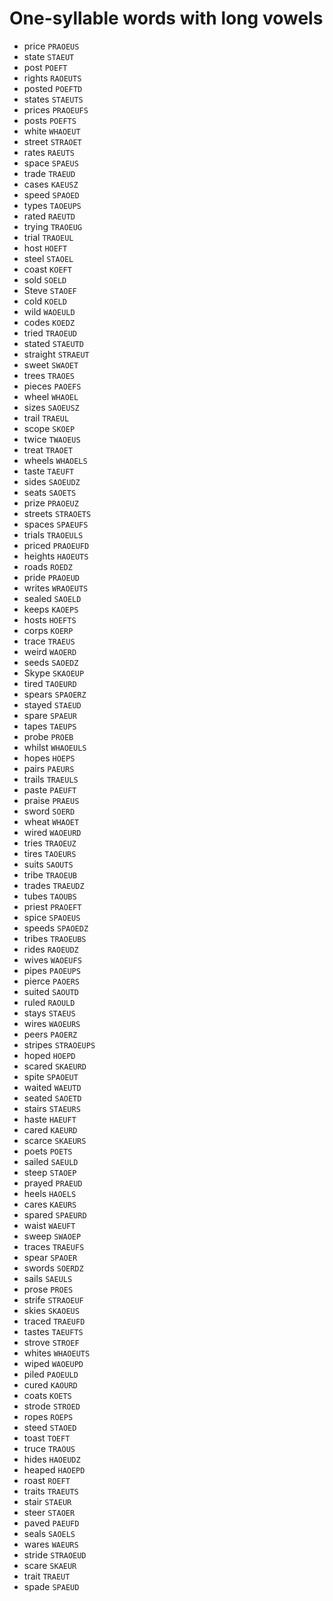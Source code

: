 # One-syllable words with long vowels

* price `PRAOEUS`
* state `STAEUT`
* post `POEFT`
* rights `RAOEUTS`
* posted `POEFTD`
* states `STAEUTS`
* prices `PRAOEUFS`
* posts `POEFTS`
* white `WHAOEUT`
* street `STRAOET`
* rates `RAEUTS`
* space `SPAEUS`
* trade `TRAEUD`
* cases `KAEUSZ`
* speed `SPAOED`
* types `TAOEUPS`
* rated `RAEUTD`
* trying `TRAOEUG`
* trial `TRAOEUL`
* host `HOEFT`
* steel `STAOEL`
* coast `KOEFT`
* sold `SOELD`
* Steve `STAOEF`
* cold `KOELD`
* wild `WAOEULD`
* codes `KOEDZ`
* tried `TRAOEUD`
* stated `STAEUTD`
* straight `STRAEUT`
* sweet `SWAOET`
* trees `TRAOES`
* pieces `PAOEFS`
* wheel `WHAOEL`
* sizes `SAOEUSZ`
* trail `TRAEUL`
* scope `SKOEP`
* twice `TWAOEUS`
* treat `TRAOET`
* wheels `WHAOELS`
* taste `TAEUFT`
* sides `SAOEUDZ`
* seats `SAOETS`
* prize `PRAOEUZ`
* streets `STRAOETS`
* spaces `SPAEUFS`
* trials `TRAOEULS`
* priced `PRAOEUFD`
* heights `HAOEUTS`
* roads `ROEDZ`
* pride `PRAOEUD`
* writes `WRAOEUTS`
* sealed `SAOELD`
* keeps `KAOEPS`
* hosts `HOEFTS`
* corps `KOERP`
* trace `TRAEUS`
* weird `WAOERD`
* seeds `SAOEDZ`
* Skype `SKAOEUP`
* tired `TAOEURD`
* spears `SPAOERZ`
* stayed `STAEUD`
* spare `SPAEUR`
* tapes `TAEUPS`
* probe `PROEB`
* whilst `WHAOEULS`
* hopes `HOEPS`
* pairs `PAEURS`
* trails `TRAEULS`
* paste `PAEUFT`
* praise `PRAEUS`
* sword `SOERD`
* wheat `WHAOET`
* wired `WAOEURD`
* tries `TRAOEUZ`
* tires `TAOEURS`
* suits `SAOUTS`
* tribe `TRAOEUB`
* trades `TRAEUDZ`
* tubes `TAOUBS`
* priest `PRAOEFT`
* spice `SPAOEUS`
* speeds `SPAOEDZ`
* tribes `TRAOEUBS`
* rides `RAOEUDZ`
* wives `WAOEUFS`
* pipes `PAOEUPS`
* pierce `PAOERS`
* suited `SAOUTD`
* ruled `RAOULD`
* stays `STAEUS`
* wires `WAOEURS`
* peers `PAOERZ`
* stripes `STRAOEUPS`
* hoped `HOEPD`
* scared `SKAEURD`
* spite `SPAOEUT`
* waited `WAEUTD`
* seated `SAOETD`
* stairs `STAEURS`
* haste `HAEUFT`
* cared `KAEURD`
* scarce `SKAEURS`
* poets `POETS`
* sailed `SAEULD`
* steep `STAOEP`
* prayed `PRAEUD`
* heels `HAOELS`
* cares `KAEURS`
* spared `SPAEURD`
* waist `WAEUFT`
* sweep `SWAOEP`
* traces `TRAEUFS`
* spear `SPAOER`
* swords `SOERDZ`
* sails `SAEULS`
* prose `PROES`
* strife `STRAOEUF`
* skies `SKAOEUS`
* traced `TRAEUFD`
* tastes `TAEUFTS`
* strove `STROEF`
* whites `WHAOEUTS`
* wiped `WAOEUPD`
* piled `PAOEULD`
* cured `KAOURD`
* coats `KOETS`
* strode `STROED`
* ropes `ROEPS`
* steed `STAOED`
* toast `TOEFT`
* truce `TRAOUS`
* hides `HAOEUDZ`
* heaped `HAOEPD`
* roast `ROEFT`
* traits `TRAEUTS`
* stair `STAEUR`
* steer `STAOER`
* paved `PAEUFD`
* seals `SAOELS`
* wares `WAEURS`
* stride `STRAOEUD`
* scare `SKAEUR`
* trait `TRAEUT`
* spade `SPAEUD`
